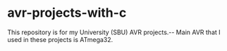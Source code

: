 # avr-projects-with-c
This repository is for my University (SBU) AVR projects.--
Main AVR that I used in these projects is ATmega32.
